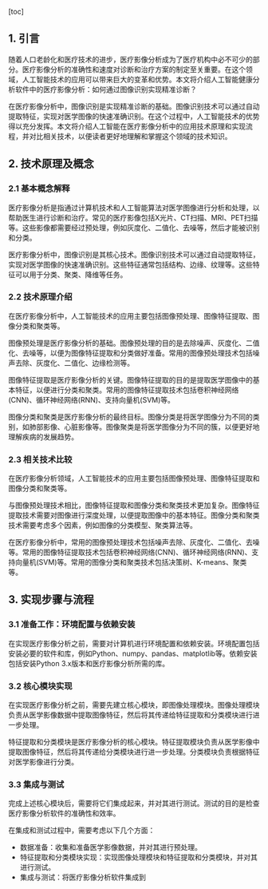 
[toc]                    
                
                
## 1. 引言

随着人口老龄化和医疗技术的进步，医疗影像分析成为了医疗机构中必不可少的部分。医疗影像分析的准确性和速度对诊断和治疗方案的制定至关重要。在这个领域，人工智能技术的应用可以带来巨大的变革和优势。本文将介绍人工智能健康分析软件中的医疗影像分析：如何通过图像识别实现精准诊断？

在医疗影像分析中，图像识别是实现精准诊断的基础。图像识别技术可以通过自动提取特征，实现对医学图像的快速准确识别。在这个过程中，人工智能技术的优势得以充分发挥。本文将介绍人工智能在医疗影像分析中的应用技术原理和实现流程，并对比相关技术，以便读者更好地理解和掌握这个领域的技术知识。

## 2. 技术原理及概念

### 2.1 基本概念解释

医疗影像分析是指通过计算机技术和人工智能算法对医学图像进行分析和处理，以帮助医生进行诊断和治疗。常见的医疗影像包括X光片、CT扫描、MRI、PET扫描等。这些影像都需要经过预处理，例如灰度化、二值化、去噪等，然后才能被识别和分类。

医疗影像分析中，图像识别是其核心技术。图像识别技术可以通过自动提取特征，实现对医学图像的快速准确识别。这些特征通常包括结构、边缘、纹理等。这些特征可以用于分类、聚类、降维等任务。

### 2.2 技术原理介绍

在医疗影像分析中，人工智能技术的应用主要包括图像预处理、图像特征提取、图像分类和聚类等。

图像预处理是医疗影像分析的基础。图像预处理的目的是去除噪声、灰度化、二值化、去噪等，以便为图像特征提取和分类做好准备。常用的图像预处理技术包括噪声去除、灰度化、二值化、边缘检测等。

图像特征提取是医疗影像分析的关键。图像特征提取的目的是提取医学图像中的基本特征，以便进行分类和聚类。常用的图像特征提取技术包括卷积神经网络(CNN)、循环神经网络(RNN)、支持向量机(SVM)等。

图像分类和聚类是医疗影像分析的最终目标。图像分类是将医学图像分为不同的类别，如肺部影像、心脏影像等。图像聚类是将医学图像分为不同的簇，以便更好地理解疾病的发展趋势。

### 2.3 相关技术比较

在医疗影像分析领域，人工智能技术的应用主要包括图像预处理、图像特征提取和图像分类和聚类等。

与图像预处理技术相比，图像特征提取和图像分类和聚类技术更加复杂。图像特征提取技术需要对图像进行深度处理，以便提取图像中的基本特征。图像分类和聚类技术需要考虑多个因素，例如图像的分类模型、聚类算法等。

在医疗影像分析中，常用的图像预处理技术包括噪声去除、灰度化、二值化、去噪等。常用的图像特征提取技术包括卷积神经网络(CNN)、循环神经网络(RNN)、支持向量机(SVM)等。常用的图像分类和聚类技术包括决策树、K-means、聚类等。

## 3. 实现步骤与流程

### 3.1 准备工作：环境配置与依赖安装

在实现医疗影像分析之前，需要对计算机进行环境配置和依赖安装。环境配置包括安装必要的软件和库，例如Python、numpy、pandas、matplotlib等。依赖安装包括安装Python 3.x版本和医疗影像分析所需的库。

### 3.2 核心模块实现

在实现医疗影像分析之前，需要先建立核心模块，即图像处理模块。图像处理模块负责从医学影像数据中提取图像特征，然后将其传递给特征提取和分类模块进行进一步处理。

特征提取和分类模块是医疗影像分析的核心模块。特征提取模块负责从医学影像中提取图像特征，然后将其传递给分类模块进行进一步处理。分类模块负责根据特征对医学影像进行分类。

### 3.3 集成与测试

完成上述核心模块后，需要将它们集成起来，并对其进行测试。测试的目的是检查医疗影像分析软件的准确性和效率。

在集成和测试过程中，需要考虑以下几个方面：

- 数据准备：收集和准备医学影像数据，并对其进行预处理。
- 特征提取和分类模块实现：实现图像处理模块和特征提取和分类模块，并对其进行测试。
- 集成与测试：将医疗影像分析软件集成到

